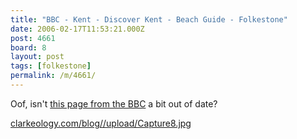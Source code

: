 ```yaml
---
title: "BBC - Kent - Discover Kent - Beach Guide - Folkestone"
date: 2006-02-17T11:53:21.000Z
post: 4661
board: 8
layout: post
tags: [folkestone]
permalink: /m/4661/
---
```

Oof, isn't <a href="http://www.bbc.co.uk/kent/do_see/beaches/folkestone.shtml">this page from the BBC</a> a bit out of date?

<a href="http://www.clarkeology.com/blog//upload/Capture8.jpg">clarkeology.com/blog//upload/Capture8.jpg</a>
